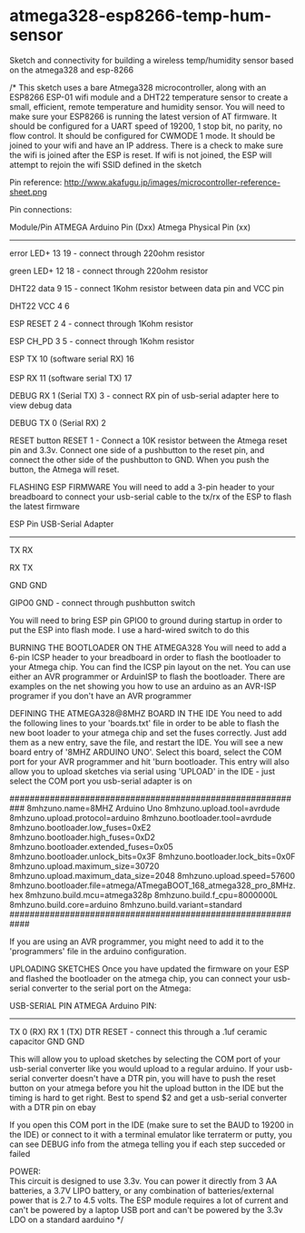 # atmega328-esp8266-temp-hum-sensor
Sketch and connectivity for building a wireless temp/humidity sensor based on the atmega328 and esp-8266

/* This sketch uses a bare Atmega328 microcontroller, along with an ESP8266 ESP-01 wifi module
and a DHT22 temperature sensor to create a small, efficient, remote temperature and humidity
sensor.
You will need to make sure your ESP8266 is running the latest version of AT firmware.
It should be configured for a UART speed of 19200, 1 stop bit, no parity, no flow control.
It should be configured for CWMODE 1 mode.  It should be joined to your wifi and have
an IP address. There is a check to make sure the wifi is joined after the ESP is reset.  If
wifi is not joined, the ESP will attempt to rejoin the wifi SSID defined in the sketch

Pin reference:  http://www.akafugu.jp/images/microcontroller-reference-sheet.png

Pin connections:

Module/Pin     ATMEGA Arduino Pin (Dxx)   Atmega Physical Pin (xx)
----------   -  ---------------           -----------------------
error LED+      13                         19 - connect through 220ohm resistor

green LED+      12                         18 - connect through 220ohm resistor

DHT22 data      9                          15 - connect 1Kohm resistor between data pin and VCC pin

DHT22 VCC       4                          6

ESP RESET       2                          4  - connect through 1Kohm resistor     

ESP CH_PD       3                          5  - connect through 1Kohm resistor     

ESP TX          10 (software serial RX)    16    
\
ESP RX          11 (software serial TX)    17   

DEBUG RX        1  (Serial TX)             3  - connect RX pin of usb-serial adapter here to view debug data   


DEBUG TX        0  (Serial RX)             2 

RESET button  RESET                        1  - Connect a 10K resistor between the Atmega reset pin and 3.3v.  Connect one                                                  side of a pushbutton to the reset pin, and connect the other side of the                                                    pushbutton to GND.  When you push the button, the Atmega will reset.

FLASHING ESP FIRMWARE
You will need to add a 3-pin header to your breadboard to connect your usb-serial cable to the
tx/rx of the ESP to flash the latest firmware

  ESP Pin    USB-Serial Adapter
  
  -------    ------------------
  
  TX         RX
  
  RX         TX
  
  GND        GND
  
  GIPO0      GND - connect through pushbutton switch

You will need to bring ESP pin GPIO0 to ground during startup in order to put the ESP into flash mode.
I use a hard-wired switch to do this

BURNING THE BOOTLOADER ON THE ATMEGA328
You will need to add a 6-pin ICSP header to your breadboard in order to flash the bootloader to your 
Atmega chip.  You can find the ICSP pin layout on the net.  You can use either an AVR programmer or 
ArduinISP to flash the bootloader.  There are examples on the net showing you how to use an arduino 
as an  AVR-ISP programer if you don't have an AVR programmer

DEFINING THE ATMEGA328@8MHZ BOARD IN THE IDE
You need to add the following lines to your 'boards.txt' file in order to be able to flash the new boot
loader to your atmega chip and set the fuses correctly.  Just add them as a new entry, save the file, and 
restart the IDE. You will see a new board entry of '8MHZ ARDUINO UNO'.  Select this board, select the COM 
port for your AVR programmer and hit 'burn bootloader.  This entry will also allow you to upload sketches
via serial using 'UPLOAD' in the IDE - just select the COM port you usb-serial adapter is on

###########################################################
8mhzuno.name=8MHZ Arduino Uno
8mhzuno.upload.tool=avrdude
8mhzuno.upload.protocol=arduino
8mhzuno.bootloader.tool=avrdude
8mhzuno.bootloader.low_fuses=0xE2
8mhzuno.bootloader.high_fuses=0xD2
8mhzuno.bootloader.extended_fuses=0x05
8mhzuno.bootloader.unlock_bits=0x3F
8mhzuno.bootloader.lock_bits=0x0F
8mhzuno.upload.maximum_size=30720
8mhzuno.upload.maximum_data_size=2048
8mhzuno.upload.speed=57600
8mhzuno.bootloader.file=atmega/ATmegaBOOT_168_atmega328_pro_8MHz.hex
8mhzuno.build.mcu=atmega328p
8mhzuno.build.f_cpu=8000000L
8mhzuno.build.core=arduino
8mhzuno.build.variant=standard
############################################################
 
If you are using an AVR programmer, you might need to add it to the 'programmers' file in the arduino
configuration.

UPLOADING SKETCHES
Once you have updated the firmware on your ESP and flashed the bootloader on the atmega chip, you can connect
your usb-serial converter to the serial port on the Atmega:

USB-SERIAL PIN    ATMEGA Arduino PIN:
--------------    ----------
TX                0 (RX)
RX                1 (TX)
DTR               RESET - connect this through a .1uf ceramic capacitor
GND               GND

This will allow you to upload sketches by selecting the COM port of your usb-serial converter like you would
upload to a regular arduino.  If your usb-serial converter doesn't have a DTR pin, you will have to push the reset
button on your atmega before you hit the upload button in the IDE but the timing is hard to get right.  Best to 
spend $2 and get a usb-serial converter with a DTR pin on ebay

If you open this COM port in the IDE (make sure to set the BAUD to 19200 in the IDE) or connect to it with a 
terminal emulator like terraterm or putty, you can see DEBUG info from the atmega telling you if each step 
succeded or failed

POWER:  
This circuit is designed to use 3.3v.  You can power it directly from 3 AA batteries, a 3.7V LIPO
battery, or any combination of batteries/external power that is 2.7 to 4.5 volts.  The ESP module requires
a lot of current and can't be powered by a laptop USB port and can't be powered by the 3.3v LDO on a standard
aarduino
*/
